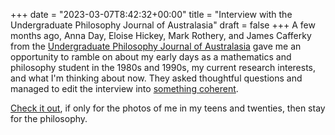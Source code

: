 +++
date = "2023-03-07T8:42:32+00:00"
title = "Interview with the Undergraduate Philosophy Journal of Australasia"
draft = false
+++
A few months ago, Anna Day, Eloise Hickey, Mark Rothery, and James Cafferky from the [Undergraduate Philosophy Journal of Australasia](https://upja.online/)  gave me an opportunity to ramble on about my early days as a mathematics and philosophy student in the 1980s and 1990s, my current research interests, and what I'm thinking about now. They asked thoughtful questions and managed to edit the interview into [something coherent](https://upja.online/a-conversation-with-greg-restall/). 

[Check it out](https://upja.online/a-conversation-with-greg-restall/), if only for the photos of me in my teens and twenties, then stay for the philosophy.